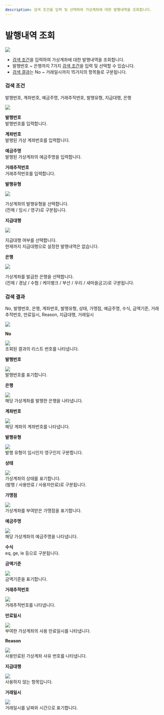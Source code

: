 ```yaml
---
description: 검색 조건을 입력 및 선택하여 가상계좌에 대한 발행내역을 조회합니다.
---
```


# 발행내역 조회

![](../../.gitbook/assets/가맹점\_가상계좌발행내역조회.jpeg)

* [검색 조건](undefined.md#undefined)을 입력하여 가상계좌에 대한 발행내역을 조회합니다.
* 발행번호 \~ 은행까지 7가지 [검색 조건](undefined.md#undefined)을 입력 및 선택할 수 있습니다.
* [검색 결과](undefined.md#undefined-1)는 No \~ 거래일시까지 15가지의 항목들로 구분됩니다.

### 검색 조건

발행번호, 계좌번호, 예금주명, 거래추적번호, 발행유형, 지급대행, 은행

![](../../.gitbook/assets/가맹점\_가상계좌발행내역조회\_검색조건.jpeg)

**발행번호**\
발행번호를 입력합니다.



**계좌번호**\
발행된 가상 계좌번호를 입력합니다.



**예금주명**\
발행된 가상계좌의 예금주명을 입력합니다.



**거래추적번호**\
거래추적번호를 입력합니다.



**발행유형**

![](../../.gitbook/assets/대행사\_가상계좌발행내역조회\_발행유형.jpeg)

가상계좌의 발행유형을 선택합니다.\
(전체 / 임시 / 영구)로 구분됩니다.



**지급대행**

![](../../.gitbook/assets/대행사\_가상계좌발행내역조회\_지급대행.jpeg)

지급대행 여부를 선택합니다.\
현재까지 지급대행으로 설정한 발행내역은 없습니다.



**은행**

![](../../.gitbook/assets/가맹점\_가상계좌발행내역조회\_은행.jpeg)

가상계좌를 발급한 은행을 선택합니다.\
(전체 / 경남 / 수협 / 케이뱅크 / 부산 / 우리 / 새마을금고)로 구분됩니다.











### 검색 결과

No, 발행번호, 은행, 계좌번호, 발행유형, 상태, 가맹점, 예금주명, 수식, 금액기준, 거래추적번호, 만료일시, Reason, 지급대행, 거래일시

![](../../.gitbook/assets/대행사\_가상계좌발행내역조회검색결과.jpeg)

**No**

![](../../.gitbook/assets/대행사\_가상계좌발행내역조회\_no.jpeg)\
조회된 결과의 리스트 번호를 나타냅니다.



**발행번호**

![](../../.gitbook/assets/Inked대행사\_가상계좌발행내역조회\_발행번호\_LI.jpg)\
발행번호를 표기합니다.



**은행**

![](../../.gitbook/assets/대행사\_가상계좌발행내역조회\_은행\(결\).jpeg)\
해당 가상계좌를 발행한 은행을 나타냅니다.



**계좌번호**

![](../../.gitbook/assets/Inked대행사\_가상계좌발급내역조회\_계좌번호\_LI.jpg)\
해당 계좌의 계좌번호를 나타냅니다.



**발행유형**

![](../../.gitbook/assets/대행사\_가상계좌발행내역조회\_발행유형\(결\).jpeg)\
발행 유형이 임시인지 영구인지 구분합니다.



**상태**

![](../../.gitbook/assets/대행사\_가상계좌발행내역조회\_상태.jpeg)\
가상계좌의 상태를 표기합니다.\
(발행 / 사용만료 / 사용자만료)로 구분됩니다.



**가맹점**

![](../../.gitbook/assets/Inked대행사\_가상계좌발행내역조회\_가맹점\_LI.jpg)\
가상계좌를 부여받은 가맹점을 표기합니다.



**예금주명**

![](../../.gitbook/assets/Inked대행사\_가상계좌발급내역조회\_예금주명\_LI.jpg)\
해당 가상계좌의 예금주명을 나타냅니다.



**수식**\
eq, ge, le 등으로 구분됩니다.



**금액기준**

![](../../.gitbook/assets/대행사\_가상계좌발급내역조회\_금액기준.jpeg)\
금액기준을 표기합니다.



**거래추적번호**

![](<../../.gitbook/assets/Inked대행사\_가상계좌발행내역조회\_거래추적번호\_LI (1).jpg>)\
거래추적번호를 나타냅니다.



**만료일시**

![](../../.gitbook/assets/대행사\_가상계좌발급내역조회\_만료일시.jpeg)\
부여한 가상계좌의 사용 만료일시를 나타냅니다.



**Reason**

![](../../.gitbook/assets/Inked대행사\_가상계좌발행내역조회\_Reason\_LI.jpg)\
사용만료된 가상계좌 사유 번호를 나타냅니다.



**지급대행**

![](../../.gitbook/assets/대행사\_가상계좌발급내역조회\_지급대행\(결\).jpeg)\
사용하지 않는 항목입니다.



**거래일시**

![](../../.gitbook/assets/대행사\_가상계좌발행내역조회\_거래일시.jpeg)\
거래일시를 날짜와 시간으로 표기합니다.
